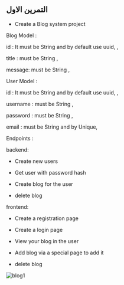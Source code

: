 

## التمرين الاول 

- Create a Blog system project

Blog Model :

id : It must be String and by default use uuid, ,

title : must be String ,

message: must be String ,
 
 
User Model :

id : It must be String and by default use uuid, ,

username : must be String ,

password : must be String ,

email : must be String and by Unique,

Endpoints :

backend:

- Create new users

- Get user with password hash

- Create blog for the user

- delete blog

frontend:

- Create a registration page

- Create a login page

- View your blog in the user 

- Add blog via a special page to add it

- delete blog

![blog1](https://user-images.githubusercontent.com/92247967/205494458-7eb26125-e80a-4252-9e01-a7878f450c0b.svg)

